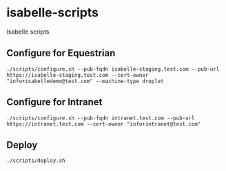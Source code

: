 # isabelle-scripts
Isabelle scripts

## Configure for Equestrian

	./scripts/configure.sh --pub-fqdn isabelle-staging.test.com --pub-url https://isabelle-staging.test.com --cert-owner "info+isabelledemo@test.com" --machine-type droplet

## Configure for Intranet

	./scripts/configure.sh --pub-fqdn intranet.test.com --pub-url https://intranet.test.com --cert-owner "info+intranet@test.com"

## Deploy

	./scripts/deploy.sh
